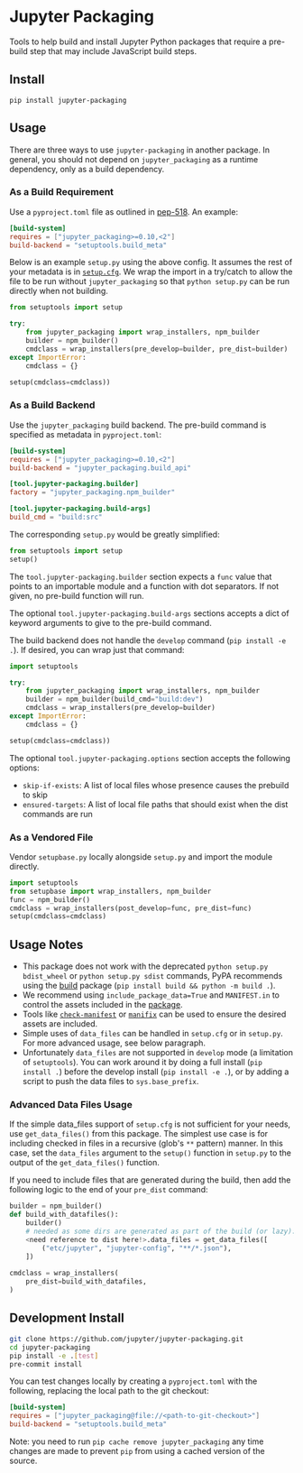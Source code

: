 # Jupyter Packaging

Tools to help build and install Jupyter Python packages that require a pre-build step that may include JavaScript build steps.

## Install

`pip install jupyter-packaging`

## Usage

There are three ways to use `jupyter-packaging` in another package.
In general, you should not depend on `jupyter_packaging` as a runtime dependency, only as a build dependency.

### As a Build Requirement

Use a `pyproject.toml` file as outlined in [pep-518](https://www.python.org/dev/peps/pep-0518/).
An example:

```toml
[build-system]
requires = ["jupyter_packaging>=0.10,<2"]
build-backend = "setuptools.build_meta"
```

Below is an example `setup.py` using the above config.
It assumes the rest of your metadata is in [`setup.cfg`](https://setuptools.readthedocs.io/en/latest/userguide/declarative_config.html).
We wrap the import in a try/catch to allow the file to be run without `jupyter_packaging`
so that `python setup.py` can be run directly when not building.

```py
from setuptools import setup

try:
    from jupyter_packaging import wrap_installers, npm_builder
    builder = npm_builder()
    cmdclass = wrap_installers(pre_develop=builder, pre_dist=builder)
except ImportError:
    cmdclass = {}

setup(cmdclass=cmdclass))
```

### As a Build Backend

Use the `jupyter_packaging` build backend.
The pre-build command is specified as metadata in `pyproject.toml`:

```toml
[build-system]
requires = ["jupyter_packaging>=0.10,<2"]
build-backend = "jupyter_packaging.build_api"

[tool.jupyter-packaging.builder]
factory = "jupyter_packaging.npm_builder"

[tool.jupyter-packaging.build-args]
build_cmd = "build:src"
```

The corresponding `setup.py` would be greatly simplified:

```py
from setuptools import setup
setup()
```

The `tool.jupyter-packaging.builder` section expects a `func` value that points to an importable
module and a function with dot separators.  If not given, no pre-build function will run.

The optional `tool.jupyter-packaging.build-args` sections accepts a dict of keyword arguments to
give to the pre-build command.

The build backend does not handle the `develop` command (`pip install -e .`).
If desired, you can wrap just that command:

```py
import setuptools

try:
    from jupyter_packaging import wrap_installers, npm_builder
    builder = npm_builder(build_cmd="build:dev")
    cmdclass = wrap_installers(pre_develop=builder)
except ImportError:
    cmdclass = {}

setup(cmdclass=cmdclass))
```

The optional `tool.jupyter-packaging.options` section accepts the following options:

- `skip-if-exists`: A list of local files whose presence causes the prebuild to skip
- `ensured-targets`: A list of local file paths that should exist when the dist commands are run

### As a Vendored File

Vendor `setupbase.py` locally alongside `setup.py` and import the module directly.

```py
import setuptools
from setupbase import wrap_installers, npm_builder
func = npm_builder()
cmdclass = wrap_installers(post_develop=func, pre_dist=func)
setup(cmdclass=cmdclass)
```

## Usage Notes

- This package does not work with the deprecated `python setup.py bdist_wheel` or `python setup.py sdist` commands, PyPA recommends using the [build](https://pypa-build.readthedocs.io/en/latest/index.html) package (`pip install build && python -m build .`).
- We recommend using `include_package_data=True` and `MANIFEST.in` to control the assets included in the [package](https://setuptools.readthedocs.io/en/latest/userguide/datafiles.html).
- Tools like [`check-manifest`](https://github.com/mgedmin/check-manifest) or [`manifix`](https://github.com/vidartf/manifix) can be used to ensure the desired assets are included.
- Simple uses of `data_files` can be handled in `setup.cfg` or in `setup.py`.  For more advanced usage, see below paragraph.
- Unfortunately `data_files` are not supported in `develop` mode (a limitation of `setuptools`).  You can work around it by doing a full install (`pip install .`) before the develop install (`pip install -e .`), or by adding a script to push the data files to `sys.base_prefix`.

### Advanced Data Files Usage

If the simple data_files support of `setup.cfg` is not sufficient for your needs, use `get_data_files()` from this package. The simplest use case is for including checked in files in a recursive (glob's `**` pattern) manner. In this case, set the `data_files` argument to the `setup()` function in `setup.py` to the output of the `get_data_files()` function.

If you need to include files that are generated during the build, then add the following logic to the end of your `pre_dist` command:
```python
builder = npm_builder()
def build_with_datafiles():
    builder()
    # needed as some dirs are generated as part of the build (or lazy):
    <need reference to dist here!>.data_files = get_data_files([
        ("etc/jupyter", "jupyter-config", "**/*.json"),
    ])
    
cmdclass = wrap_installers(
    pre_dist=build_with_datafiles,
)
```

## Development Install

```bash
git clone https://github.com/jupyter/jupyter-packaging.git
cd jupyter-packaging
pip install -e .[test]
pre-commit install
```

You can test changes locally by creating a `pyproject.toml` with the following, replacing the local path to the git checkout:

```toml
[build-system]
requires = ["jupyter_packaging@file://<path-to-git-checkout>"]
build-backend = "setuptools.build_meta"
```

Note: you need to run `pip cache remove jupyter_packaging` any time changes are made to prevent `pip` from using a cached version of the source.
